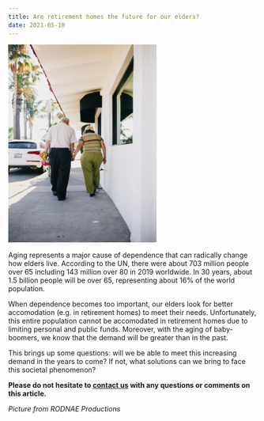 ```yaml
---
title: Are retirement homes the future for our elders?
date: 2021-05-10
---
```


<img src="assets/images/couple_pers_agees_dos.jpg"	title="Old couple walking" width="300" height="400" />

Aging represents a major cause of dependence that can radically change how elders live. According to the UN, there were about 703 million people over 65 including 143 million over 80 in 2019 worldwide. In 30 years, about 1.5 billion people will be over 65, representing about 16% of the world population.

When dependence becomes too important, our elders look for better accomodation (e.g. in retirement homes) to meet their needs. Unfortunately, this entire population cannot be accomodated in retirement homes due to limiting personal and public funds. Moreover, with the aging of baby-boomers, we know that the demand will be greater than in the past.

This brings up some questions: will we be able to meet this increasing demand in the years to come? If not, what solutions can we bring to face this societal phenomenon?
  
**Please do not hesitate to [contact us](contact_us.md) with any questions or comments on this article.**

*Picture from RODNAE Productions*
